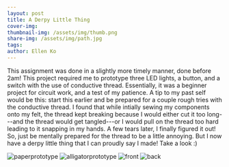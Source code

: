 ```yaml
---
layout: post
title: A Derpy Little Thing
cover-img:
thumbnail-img: /assets/img/thumb.png
share-img: /assets/img/path.jpg
tags: 
author: Ellen Ko
---
```


This assignment was done in a slightly more timely manner, done before 2am! This project required me to prototype three LED lights, a button, and a switch with the use of conductive thread. Essentially, it was a beginner project for circuit work, and a test of my patience. A tip to my past self would be this: start this earlier and be prepared for a couple rough tries with the conductive thread. I found that while intially sewing my components onto my felt, the thread kept breaking because I would either cut it too long---and the thread would get tangled---or I would pull on the thread too hard leading to it snapping in my hands. A few tears later, I finally figured it out! So, just be mentally prepared for the thread to be a little annoying. But I now have a derpy little thing that I can proudly say I made! Take a look :)

![paperprototype](https://ellen-ko.github.io/assets/img/IMG_8442.jpeg)
![alligatorprototype](https://ellen-ko.github.io/assets/img/IMG_8443.jpeg)
![front](https://ellen-ko.github.io/assets/img/IMG_8443.jpeg)
![back](https://ellen-ko.github.io/assets/img/IMG_8443.jpeg)

